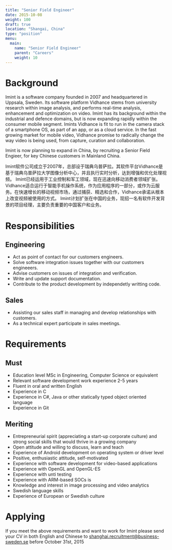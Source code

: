 ```yaml
---
title: "Senior Field Engineer"
date: 2015-10-08
weight: 100
draft: true
location: "Shangai, China"
type: "position"
menu:
  main:
    name: "Senior Field Engineer"
    parent: "Careers"
    weight: 10
---
```

# Background

Imint is a software company founded in 2007 and headquartered in Uppsala, Sweden. Its software platform Vidhance stems from university research within image analysis, and performs real-time analysis, enhancement and optimization on video. Imint has its background within the industrial and defence domains, but is now expanding rapidly within the consumer mobile segment. Imints Vidhance is fit to run in the camera stack of a smartphone OS, as part of an app, or as a cloud service. In the fast growing market for mobile video, Vidhance promise to radically change the way video is being used, from capture, curation and collaboration.

Imint is now planning to expand in China, by recruiting a Senior Field Engieer, for key Chinese customers in Mainland China.

Imint软件公司成立于2007年，总部设于瑞典乌普萨拉。其软件平台Vidhance是基于瑞典乌普萨拉大学图像分析中心，并且执行实时分析，达到增强和优化处理视频。 Imint已经运用于工业控制和军工领域，现在迅速向移动消费者领域扩张。 Vidhance适合运行于智能手机操作系统，作为应用程序的一部分，或作为云服务。在快速增长的移动视频市场，通过捕获、精选和合作，Vidhance承诺从根本上改变视频被使用的方式。
Imint计划扩张在中国的业务，现招一名有软件开发背景的项目经理，主要负责重要的中国客户和业务。

# Responsibilities
## Engineering
* Act as point of contact for our customers engineers.
* Solve software integration issues together with our customers engineeers.
* Advise customers on issues of integration and verification.
* Write and update support documentation.
* Contribute to the product development by independetly writting code.

## Sales
* Assisting our sales staff in managing and develop relationships with customers.
* As a technical expert participate in sales meetings.

# Requirements
## Must
* Education level MSc in Engineering, Computer Science or equivalent
* Relevant software development work experience 2-5 years
* Fluent in oral and written English
* Experience in C
* Experience in C#, Java or other statically typed object oriented language
* Experience in Git

## Meriting
* Entrepreneurial spirit (appreciating a start-up corporate culture) and strong social skills that would thrive in a growing company
* Open attitude and willing to discuss, learn and teach
* Experience of Android development on operating system or driver level
* Positive, enthusiastic attitude, self-motivated
* Experience with software development for video-based applications
* Experience with OpenGL and OpenGL-ES
* Experience with unti testing
* Experience with ARM-based SOCs is
* Knowledge and interest in image processing and video analytics
* Swedish language skills
* Experience of European or Swedish culture

# Applying
If you meet the above requirements and want to work for Imint please send your CV in both English and Chinese to shanghai.recruitment@business-sweden.se before October 31st, 2015
